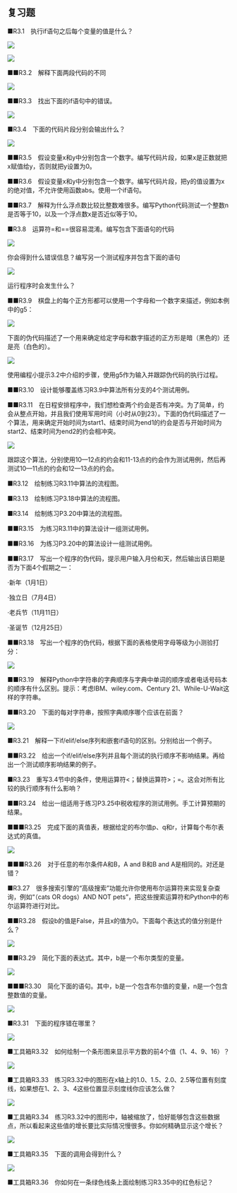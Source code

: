    

## 复习题

■R3.1　执行if语句之后每个变量的值是什么？

![](0-Assets/Epubook/程序员编程语言经典合集（计算机科学丛书5册套装），javapython编程语言含经典教材龙书《编译原理》%20(Bruce%20Eckel%20%20Alfred%20V.%20Aho%20%20Monica%20S.%20Lam%20etc.)%20(Z-Library)/images/image05801.jpeg)

![](../Images/image05802.gif)

■■R3.2　解释下面两段代码的不同

![](0-Assets/Epubook/程序员编程语言经典合集（计算机科学丛书5册套装），javapython编程语言含经典教材龙书《编译原理》%20(Bruce%20Eckel%20%20Alfred%20V.%20Aho%20%20Monica%20S.%20Lam%20etc.)%20(Z-Library)/images/image05803.jpeg)

■■R3.3　找出下面的if语句中的错误。

![](0-Assets/Epubook/程序员编程语言经典合集（计算机科学丛书5册套装），javapython编程语言含经典教材龙书《编译原理》%20(Bruce%20Eckel%20%20Alfred%20V.%20Aho%20%20Monica%20S.%20Lam%20etc.)%20(Z-Library)/images/image05804.jpeg)

■R3.4　下面的代码片段分别会输出什么？

![](0-Assets/Epubook/程序员编程语言经典合集（计算机科学丛书5册套装），javapython编程语言含经典教材龙书《编译原理》%20(Bruce%20Eckel%20%20Alfred%20V.%20Aho%20%20Monica%20S.%20Lam%20etc.)%20(Z-Library)/images/image05805.jpeg)

■■R3.5　假设变量x和y中分别包含一个数字。编写代码片段，如果x是正数就把x赋值给y，否则就把y设置为0。

■■R3.6　假设变量x和y中分别包含一个数字。编写代码片段，把y的值设置为x的绝对值，不允许使用函数abs。使用一个if语句。

■■R3.7　解释为什么浮点数比较比整数难很多。编写Python代码测试一个整数n是否等于10，以及一个浮点数x是否近似等于10。

■R3.8　运算符=和==很容易混淆。编写包含下面语句的代码

![](../Images/image05806.gif)

你会得到什么错误信息？编写另一个测试程序并包含下面的语句

![](../Images/image05807.gif)

运行程序时会发生什么？

■■R3.9　棋盘上的每个正方形都可以使用一个字母和一个数字来描述，例如本例中的g5：

![](0-Assets/Epubook/程序员编程语言经典合集（计算机科学丛书5册套装），javapython编程语言含经典教材龙书《编译原理》%20(Bruce%20Eckel%20%20Alfred%20V.%20Aho%20%20Monica%20S.%20Lam%20etc.)%20(Z-Library)/images/image05808.jpeg)

下面的伪代码描述了一个用来确定给定字母和数字描述的正方形是暗（黑色的）还是亮（白色的）。

![](../Images/image05809.gif)

使用编程小提示3.2中介绍的步骤，使用g5作为输入并跟踪伪代码的执行过程。

■■R3.10　设计能够覆盖练习R3.9中算法所有分支的4个测试用例。

■■R3.11　在日程安排程序中，我们想检查两个约会是否有冲突。为了简单，约会从整点开始，并且我们使用军用时间（小时从0到23）。下面的伪代码描述了一个算法，用来确定开始时间为start1、结束时间为end1的约会是否与开始时间为start2、结束时间为end2的约会相冲突。

![](../Images/image05810.gif)

跟踪这个算法，分别使用10—12点的约会和11-13点的约会作为测试用例，然后再测试10—11点的约会和12—13点的约会。

■R3.12　绘制练习R3.11中算法的流程图。

■R3.13　绘制练习P3.18中算法的流程图。

■R3.14　绘制练习P3.20中算法的流程图。

■■R3.15　为练习R3.11中的算法设计一组测试用例。

■■R3.16　为练习P3.20中的算法设计一组测试用例。

■■R3.17　写出一个程序的伪代码，提示用户输入月份和天，然后输出该日期是否为下面4个假期之一：

·新年（1月1日）

·独立日（7月4日）

·老兵节（11月11日）

·圣诞节（12月25日）

■■R3.18　写出一个程序的伪代码，根据下面的表格使用字母等级为小测验打分：

![](0-Assets/Epubook/程序员编程语言经典合集（计算机科学丛书5册套装），javapython编程语言含经典教材龙书《编译原理》%20(Bruce%20Eckel%20%20Alfred%20V.%20Aho%20%20Monica%20S.%20Lam%20etc.)%20(Z-Library)/images/image05811.jpeg)

■■R3.19　解释Python中字符串的字典顺序与字典中单词的顺序或者电话号码本的顺序有什么区别。提示：考虑IBM、wiley.com、Century 21、While-U-Wait这样的字符串。

■■R3.20　下面的每对字符串，按照字典顺序哪个应该在前面？

![](0-Assets/Epubook/程序员编程语言经典合集（计算机科学丛书5册套装），javapython编程语言含经典教材龙书《编译原理》%20(Bruce%20Eckel%20%20Alfred%20V.%20Aho%20%20Monica%20S.%20Lam%20etc.)%20(Z-Library)/images/image05812.jpeg)

■R3.21　解释一下if/elif/else序列和嵌套if语句的区别。分别给出一个例子。

■■R3.22　给出一个if/elif/else序列并且每个测试的执行顺序不影响结果。再给出一个测试顺序影响结果的例子。

■R3.23　重写3.4节中的条件，使用运算符<；替换运算符>；=。这会对所有比较的执行顺序有什么影响？

■■R3.24　给出一组适用于练习P3.25中税收程序的测试用例。手工计算预期的结果。

■■■R3.25　完成下面的真值表，根据给定的布尔值p、q和r，计算每个布尔表达式的真值。

![](0-Assets/Epubook/程序员编程语言经典合集（计算机科学丛书5册套装），javapython编程语言含经典教材龙书《编译原理》%20(Bruce%20Eckel%20%20Alfred%20V.%20Aho%20%20Monica%20S.%20Lam%20etc.)%20(Z-Library)/images/image05813.jpeg)

■■■R3.26　对于任意的布尔条件A和B，A and B和B and A是相同的。对还是错？

■R3.27　很多搜索引擎的“高级搜索”功能允许你使用布尔运算符来实现复杂查询，例如“（cats OR dogs）AND NOT pets”，把这些搜索运算符和Python中的布尔运算符进行对比。

■■R3.28　假设b的值是False，并且x的值为0。下面每个表达式的值分别是什么？

![](0-Assets/Epubook/程序员编程语言经典合集（计算机科学丛书5册套装），javapython编程语言含经典教材龙书《编译原理》%20(Bruce%20Eckel%20%20Alfred%20V.%20Aho%20%20Monica%20S.%20Lam%20etc.)%20(Z-Library)/images/image05814.jpeg)

■■R3.29　简化下面的表达式。其中，b是一个布尔类型的变量。

![](0-Assets/Epubook/程序员编程语言经典合集（计算机科学丛书5册套装），javapython编程语言含经典教材龙书《编译原理》%20(Bruce%20Eckel%20%20Alfred%20V.%20Aho%20%20Monica%20S.%20Lam%20etc.)%20(Z-Library)/images/image05815.jpeg)

■■■R3.30　简化下面的语句。其中，b是一个包含布尔值的变量，n是一个包含整数值的变量。

![](0-Assets/Epubook/程序员编程语言经典合集（计算机科学丛书5册套装），javapython编程语言含经典教材龙书《编译原理》%20(Bruce%20Eckel%20%20Alfred%20V.%20Aho%20%20Monica%20S.%20Lam%20etc.)%20(Z-Library)/images/image05816.jpeg)

■R3.31　下面的程序错在哪里？

![](../Images/image05817.gif)

■工具箱R3.32　如何绘制一个条形图来显示平方数的前4个值（1、4、9、16）？

![](0-Assets/Epubook/程序员编程语言经典合集（计算机科学丛书5册套装），javapython编程语言含经典教材龙书《编译原理》%20(Bruce%20Eckel%20%20Alfred%20V.%20Aho%20%20Monica%20S.%20Lam%20etc.)%20(Z-Library)/images/image05818.jpeg)

■工具箱R3.33　练习R3.32中的图形在x轴上的1.0、1.5、2.0、2.5等位置有刻度线，如果想在1、2、3、4这些位置显示刻度线你应该怎么做？

![](0-Assets/Epubook/程序员编程语言经典合集（计算机科学丛书5册套装），javapython编程语言含经典教材龙书《编译原理》%20(Bruce%20Eckel%20%20Alfred%20V.%20Aho%20%20Monica%20S.%20Lam%20etc.)%20(Z-Library)/images/image05819.jpeg)

■工具箱R3.34　练习R3.32中的图形中，轴被缩放了，恰好能够包含这些数据点，所以看起来这些值的增长要比实际情况慢很多。你如何精确显示这个增长？

![](0-Assets/Epubook/程序员编程语言经典合集（计算机科学丛书5册套装），javapython编程语言含经典教材龙书《编译原理》%20(Bruce%20Eckel%20%20Alfred%20V.%20Aho%20%20Monica%20S.%20Lam%20etc.)%20(Z-Library)/images/image05820.jpeg)

■工具箱R3.35　下面的调用会得到什么？

![](../Images/image05821.gif)

■工具箱R3.36　你如何在一条绿色线条上面绘制练习R3.35中的红色标记？